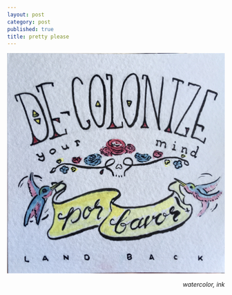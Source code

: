```yaml
---
layout: post
category: post
published: true
title: pretty please
---
```

![decolonize](/media/decolonize.jpeg)
<!--more-->
<span class='date' style='float:right;'>*watercolor, ink*</span>

